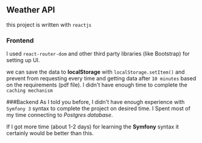 ## Weather API

this project is written with `reactjs`

### Frontend
I used  `react-router-dom` and other third party libraries (like Bootstrap) for setting up UI.


we can save the data to **localStorage** with `localStorage.setItem()` and
prevent from requesting every time  and getting data after `10 minutes` 
based on the requirements (pdf file). I didn't have enough time 
to complete the `caching mechanism` 



###Backend
As I told you before, I didn't have enough experience with `Symfony 3` syntax to complete 
the project on desired time.
I Spent most of my time connecting to *Postgres database*.


If I got more time (about 1-2 days) for learning the **Symfony** syntax it certainly would be 
better than this.


